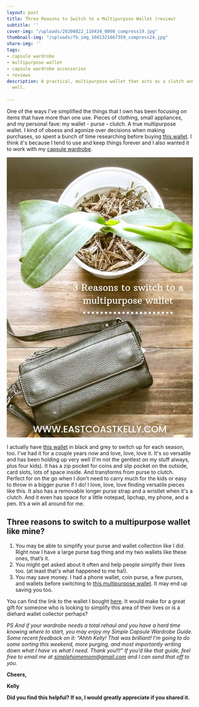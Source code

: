 ```yaml
---
layout: post
title: Three Reasons to Switch to a Multipurpose Wallet (review)
subtitle: ''
cover-img: "/uploads/20200822_110434_0000_compress19.jpg"
thumbnail-img: "/uploads/fb_img_1601321667359_compress24.jpg"
share-img: ''
tags:
- capsule wardrobe
- multipurpose wallet
- capsule wardrobe accessories
- reviews
description: A practical, multipurpose wallet that acts as a clutch and a purse as
  well.

---
```

One of the ways I've simplified the things that I own has been focusing on items that have more than one use. Pieces of clothing, small appliances, and my personal fave: my wallet - purse - clutch. A true multipurpose wallet. I kind of obsess and agonize over decisions when making purchases, so spent a bunch of time researching before buying [this wallet](https://amzn.to/385fJqa ). I think it's because I tend to use and keep things forever and I also wanted it to work with my [capsule wardrobe](https://bemorewithless.com/how-to-build-a-capsule-wardrobe/). 

![A picture of my wallet on the table.](/uploads/20200929_145913_0000_compress76.jpg "walletimage")

I actually have [this wallet](https://bemorewithless.com/how-to-build-a-capsule-wardrobe/) in black and grey to switch up for each season, too. I've had it for a couple years now and love, love, love it. It's so versatile and has been holding up very well (I'm not the gentlest on my stuff always, plus four kids). It has a zip pocket for coins and slip pocket on the outside, card slots, lots of space inside. And transforms from purse to clutch. Perfect for on the go when I don't need to carry much for the kids or easy to throw in a bigger purse if I do! I love, love, love finding versatile pieces like this. It also has a removable longer purse strap and a wristlet when it's a clutch. And it even has space for a little notepad, lipchap, my phone, and a pen. It’s a win all around for me.

## Three reasons to switch to a multipurpose wallet like mine?

1. You may be able to simplify your purse and wallet collection like I did. Right now I have a large purse bag thing and my two wallets like these ones, that’s it.
2. You might get asked about it often and help people simplify their lives too. (at least that's what happened to me ha!).
3. You may save money. I had a phone wallet, coin purse, a few purses, and wallets before switching to [this multipurpose wallet](https://amzn.to/385fJqa ). It may end up saving you too.

You can find the link to the wallet I bought [here](https://amzn.to/385fJqa ). It would make for a great gift for someone who is looking to simplify this area of their lives or is a diehard wallet collector perhaps?

_PS And if your wardrobe needs a total rehaul and you have a hard time knowing where to start, you may enjoy my Simple Capsule Wardrobe Guide. Some recent feedback on it: “Ahhh Kelly! That was brilliant! I’m going to do some sorting this weekend, more purging, and most importantly writing down what I have vs what I need. Thank you!!!” If you’d like that guide, feel free to email me at_ [_simplehomemom@gmail.com_](mailto:eastcoastkellyb@gmail.com) _and I can send that off to you._

  
**Cheers,**

**Kelly**

**Did you find this helpful? If so, I would greatly appreciate if you shared it.**